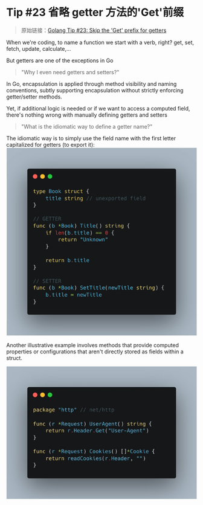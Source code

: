 # Tip #23 省略 getter 方法的'Get'前缀

> 原始链接：[Golang Tip #23: Skip the 'Get' prefix for getters](https://twitter.com/func25/status/1758798018227441764)

When we're coding, to name a function we start with a verb, right? get, set, fetch, update, calculate,...

But getters are one of the exceptions in Go

> "Why I even need getters and setters?"

In Go, encapsulation is applied through method visibility and naming conventions, subtly supporting encapsulation without strictly enforcing getter/setter methods.

Yet, if additional logic is needed or if we want to access a computed field, there's nothing wrong with manually defining getters and setters

> "What is the idiomatic way to define a getter name?"

The idiomatic way is to simply use the field name with the first letter capitalized for getters (to export it):
![](./images/023/tips023-img1.png)

Another illustrative example involves methods that provide computed properties or configurations that aren't directly stored as fields within a struct.

![](./images/023/tips023-img2.png)
